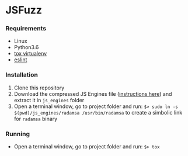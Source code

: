 # JSFuzz
### Requirements
- Linux
- Python3.6
- [tox virtualenv](https://tox.readthedocs.io/en/latest/)
- [eslint](https://eslint.org/)

### Installation
1. Clone this repository
2. Download the compressed JS Engines file ([instructions here](https://github.com/damorim/jsfuzz/blob/master/js_engines/README_download_executables)) and extract it in `js_engines` folder
3. Open a terminal window, go to project folder and run: `$> sudo ln -s $(pwd)/js_engines/radamsa /usr/bin/radamsa` to create a simbolic link for `radamsa` binary

### Running
- Open a terminal window, go to project folder and run: `$> tox`
